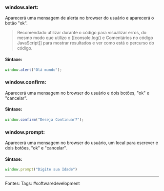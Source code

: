 ### window.alert:
Aparecerá uma mensagem de alerta no browser do usuário e aparecerá o botão "ok".
>Recomendado utilizar durante o código para visualizar erros, do mesmo modo que utilizo o [[console.log() e Comentários no código JavaScript]] para mostrar resultados e ver como está o percurso do código.
#### Sintaxe:
```js
window.alert("Olá mundo");
```

### window.confirm:
Aparecerá uma mensagem no browser do usuário e dois botões, "ok" e "cancelar".
#### Sintaxe:
```js
window.confirm("Deseja Continuar?"); 
```

### window.prompt:
Aparecerá uma mensagem no browser do usuário, um local para escrever e dois botões, "ok" e "cancelar".
#### Sintaxe:
```js
window.prompt("Digite sua Idade")
```


---
Fontes:
Tags: #softwaredevelopment 